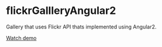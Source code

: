 # flickrGallleryAngular2
Gallery that uses Flickr API thats implemented using Angular2.

<a href="https://rawgit.com/freakyfanny/flickrgalleryangular2/master/dist/index.html">Watch demo</a>
